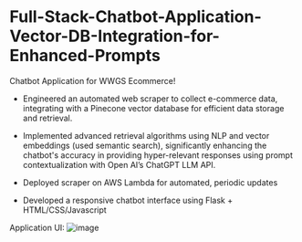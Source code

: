 # Full-Stack-Chatbot-Application-Vector-DB-Integration-for-Enhanced-Prompts
Chatbot Application for WWGS Ecommerce! 

- Engineered an automated web scraper to collect e-commerce data, integrating with a Pinecone vector database for efficient data storage and retrieval.

- Implemented advanced retrieval algorithms using NLP and vector embeddings (used semantic search), significantly enhancing the chatbot's accuracy in providing hyper-relevant responses using 
  prompt contextualization with Open AI’s ChatGPT LLM API.

- Deployed scraper on AWS Lambda for automated, periodic updates
  
- Developed a responsive chatbot interface using Flask + HTML/CSS/Javascript

Application UI:
![image](https://github.com/vishnuvvaradhan/Full-Stack-Chatbot-Application-Vector-DB-Integration-for-Enhanced-Prompts/assets/144381362/b0f278a3-336d-46fa-883f-9faf1f686dc5)


